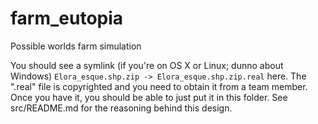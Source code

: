 farm_eutopia
============

Possible worlds farm simulation

You should see a symlink (if you're on OS X or Linux; dunno about Windows)
```Elora_esque.shp.zip -> Elora_esque.shp.zip.real``` here.
The ".real" file is copyrighted and you need to obtain it from a team member.
Once you have it, you should be able to just put it in this folder.
See src/README.md for the reasoning behind this design.
